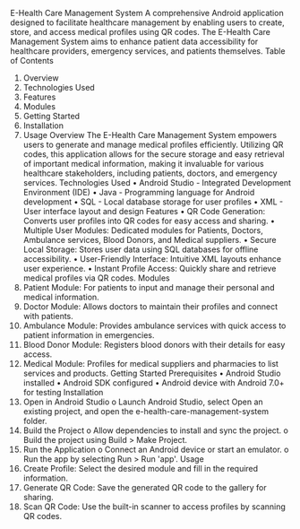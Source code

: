 E-Health Care Management System
A comprehensive Android application designed to facilitate healthcare management by enabling users to create, store, and access medical profiles using QR codes. The E-Health Care Management System aims to enhance patient data accessibility for healthcare providers, emergency services, and patients themselves.
Table of Contents
1.	Overview
2.	Technologies Used
3.	Features
4.	Modules
5.	Getting Started
6.	Installation
7.	Usage
Overview
The E-Health Care Management System empowers users to generate and manage medical profiles efficiently. Utilizing QR codes, this application allows for the secure storage and easy retrieval of important medical information, making it invaluable for various healthcare stakeholders, including patients, doctors, and emergency services.
Technologies Used
•	Android Studio - Integrated Development Environment (IDE)
•	Java - Programming language for Android development
•	SQL - Local database storage for user profiles
•	XML - User interface layout and design
Features
•	QR Code Generation: Converts user profiles into QR codes for easy access and sharing.
•	Multiple User Modules: Dedicated modules for Patients, Doctors, Ambulance services, Blood Donors, and Medical suppliers.
•	Secure Local Storage: Stores user data using SQL databases for offline accessibility.
•	User-Friendly Interface: Intuitive XML layouts enhance user experience.
•	Instant Profile Access: Quickly share and retrieve medical profiles via QR codes.
Modules
1.	Patient Module: For patients to input and manage their personal and medical information.
2.	Doctor Module: Allows doctors to maintain their profiles and connect with patients.
3.	Ambulance Module: Provides ambulance services with quick access to patient information in emergencies.
4.	Blood Donor Module: Registers blood donors with their details for easy access.
5.	Medical Module: Profiles for medical suppliers and pharmacies to list services and products.
Getting Started
Prerequisites
•	Android Studio installed
•	Android SDK configured
•	Android device with Android 7.0+ for testing
Installation
1.	Open in Android Studio
o	Launch Android Studio, select Open an existing project, and open the e-health-care-management-system folder.
2.	Build the Project
o	Allow dependencies to install and sync the project.
o	Build the project using Build > Make Project.
3.	Run the Application
o	Connect an Android device or start an emulator.
o	Run the app by selecting Run > Run 'app'.
Usage
1.	Create Profile: Select the desired module and fill in the required information.
2.	Generate QR Code: Save the generated QR code to the gallery for sharing.
3.	Scan QR Code: Use the built-in scanner to access profiles by scanning QR codes.
